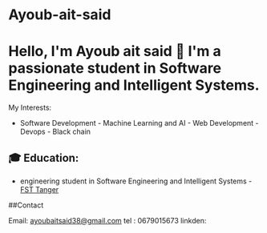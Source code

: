 # Ayoub-ait-said
# Hello, I'm Ayoub ait said 👋  I'm a passionate student in Software Engineering and Intelligent Systems.
My Interests:
   - Software Development - Machine Learning and AI - Web Development - Devops - Black chain
## 🎓 Education:
- engineering student in Software Engineering and Intelligent Systems - [FST Tanger](https://fstt.ac.ma/Portail2023/)

##Contact

Email: ayoubaitsaid38@gmail.com
tel : 0679015673
linkden:
